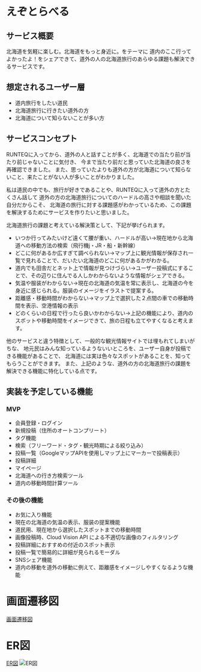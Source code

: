 # えぞとらべる

## サービス概要
北海道を気軽に楽しむ。北海道をもっと身近に。をテーマに
道内のここ行ってよかったよ！をシェアできて、道外の人の北海道旅行のあらゆる課題も解決できるサービスです。

## 想定されるユーザー層
- 道内旅行をしたい道民
- 北海道旅行に行きたい道外の方
- 北海道について知らないことが多い方

## サービスコンセプト
RUNTEQに入ってから、道外の人と話すことが多く、北海道での当たり前が当たり前じゃないことに気付き、
今まで当たり前だと思っていた北海道の良さを再確認できました。
また、思っていたよりも道外の方が北海道について知らないこと、来たことがない人が多いことがわかりました。

私は道民の中でも、旅行が好きであることや、RUNTEQに入って道外の方とたくさん話して
道外の方の北海道旅行についてのハードルの高さや相談を聞いた自分だからこそ、
北海道の旅行に対する課題感がわかっているため、この課題を解決するためにサービスを作りたいと思いました。

北海道旅行の課題と考えている解決策として、下記が挙げられます。
- いつか行ってみたいけど遠くて腰が重い、ハードルが高い→現在地から北海道への移動方法の検索（飛行機j・JR・船・新幹線）
- どこに何があるか広すぎて調べられない→マップ上に観光情報が保存され一覧で見れることで、だいたい北海道のどこに何があるかがわかる。
- 道内でも田舎だとネット上で情報が見つけづらい→ユーザー投稿式にすることで、その辺りに住んでる人しかわからないような情報がシェアできる。
- 気温や服装がわからない→現在の北海道の気温を常に表示し、北海道の今を身近に感じられる。服装のイメージをイラストで提案する。
- 距離感・移動時間がわからない→マップ上で選択した２点間の車での移動時間を表示、空港情報の表示
- どのくらいの日程で行ったら良いかわからない→上記の機能により、道内のスポットや移動時間をイメージできて、旅の日程も立てやすくなると考えます。

他のサービスと違う特徴として、一般的な観光情報サイトでは埋もれてしまいがちな、
地元民はみんな知っているようないいところを、ユーザー自身が投稿できる機能があることで、
北海道には実は色々なスポットがあることを、知ってもらうことができます。
また、上記のような、道外の方の北海道旅行の課題を解決できる機能に特化している点です。

## 実装を予定している機能
### MVP
- 会員登録・ログイン
- 新規投稿（住所のオートコンプリート）
- タグ機能
- 検索（フリーワード・タグ・観光時期による絞り込み）
- 投稿一覧（GoogleマップAPIを使用しマップ上にマーカーで投稿表示）
- 投稿詳細
- マイページ
- 北海道への行き方検索ツール
- 道内の移動時間計算ツール

### その後の機能
- お気に入り機能
- 現在の北海道の気温の表示、服装の提案機能
- 道民用、現在地から選択したスポットまでの移動時間
- 画像投稿時、Cloud Vision API による不適切な画像のフィルタリング
- 投稿詳細におすすめの付近のスポット表示
- 投稿一覧で簡易的に詳細が見られるモーダル
- SNSシェア機能
- 道内の移動を道外の移動に例えて、距離感をイメージしやすくなるような機能

# 画面遷移図
[画面遷移図](https://www.figma.com/file/1bu9uJrkJA8C3co6Cy6M6S/%E7%94%BB%E9%9D%A2%E9%81%B7%E7%A7%BB%E5%9B%B3?type=design&node-id=0%3A1&mode=design&t=OwQoE9KWkLR1Z7BS-1)

# ER図
[ER図](https://drive.google.com/file/d/1VFlqP7LpmPeLeLxDNjfHq6Y78MS9qXYv/view?usp=sharing)
![ER図](https://github.com/satou-haruka-37/hokkaido_travel/assets/130155208/d3581c8f-5cd2-4eb0-bdc4-64dea32f331a)


